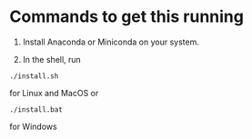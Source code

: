 # Commands to get this running
1. Install Anaconda or Miniconda on your system.

2. In the shell, run 
```{sh}
./install.sh
``` 
for Linux and MacOS or
```{sh}
./install.bat
``` 
for Windows
